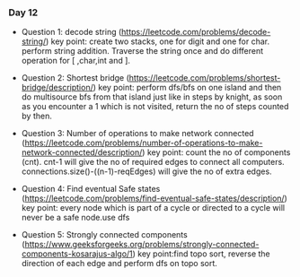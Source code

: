 ### Day 12

- Question 1: decode string (https://leetcode.com/problems/decode-string/)
key point: create two stacks, one for digit and one for char. perform string addition. Traverse the string once and do different operation for [ ,char,int and ]. 

- Question 2: Shortest bridge (https://leetcode.com/problems/shortest-bridge/description/)
key point: perform dfs/bfs on one island and then do multisource bfs from that island just like in steps by knight, as soon as you encounter a 1 which is not visited, return the no of steps counted by then.

- Question 3: Number of operations to make network connected (https://leetcode.com/problems/number-of-operations-to-make-network-connected/description/)
key point: count the no of components (cnt). cnt-1 will give the no of required edges to connect all computers. connections.size()-((n-1)-reqEdges) will give the no of extra edges.

- Question 4: Find eventual Safe states (https://leetcode.com/problems/find-eventual-safe-states/description/)
key point: every node which is part of a cycle or directed to a cycle will never be a safe node.use dfs 

- Question 5: Strongly connected components  (https://www.geeksforgeeks.org/problems/strongly-connected-components-kosarajus-algo/1)
key point:find topo sort, reverse the direction of each edge and perform dfs on topo sort.
